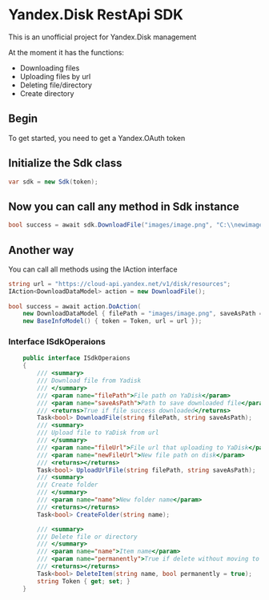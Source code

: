 # Yandex.Disk RestApi SDK
This is an unofficial project for Yandex.Disk management

At the moment it has the functions:
- Downloading files
- Uploading files by url
- Deleting file/directory
- Create directory

## Begin
To get started, you need to get a Yandex.OAuth token

## Initialize the Sdk class
```c#
var sdk = new Sdk(token);
```

## Now you can call any method in Sdk instance
```c#
bool success = await sdk.DownloadFile("images/image.png", "C:\\newimage.png");
```

## Another way
You can call all methods using the IAction<T> interface
```c#
string url = "https://cloud-api.yandex.net/v1/disk/resources";
IAction<DownloadDataModel> action = new DownloadFile();
  
bool success = await action.DoAction(
    new DownloadDataModel { filePath = "images/image.png", saveAsPath = "C:\\newimage.png" },  
    new BaseInfoModel() { token = Token, url = url });
```

### Interface ISdkOperaions
```c#
    public interface ISdkOperaions
    {
        /// <summary>
        /// Download file from Yadisk
        /// </summary>
        /// <param name="filePath">File path on YaDisk</param>
        /// <param name="saveAsPath">Path to save downloaded file</param>
        /// <returns>True if file success downloaded</returns>
        Task<bool> DownloadFile(string filePath, string saveAsPath);
        /// <summary>
        /// Upload file to YaDisk from url
        /// </summary>
        /// <param name="fileUrl">File url that uploading to YaDisk</param>
        /// <param name="newFileUrl">New file path on disk</param>
        /// <returns></returns>
        Task<bool> UploadUrlFile(string filePath, string saveAsPath);
        /// <summary>
        /// Create folder
        /// </summary>
        /// <param name="name">New folder name</param>
        /// <returns></returns>
        Task<bool> CreateFolder(string name);

        /// <summary>
        /// Delete file or directory
        /// </summary>
        /// <param name="name">Item name</param>
        /// <param name="permanently">True if delete without moving to trash</param>
        /// <returns></returns>
        Task<bool> DeleteItem(string name, bool permanently = true);
        string Token { get; set; }
    }
```
